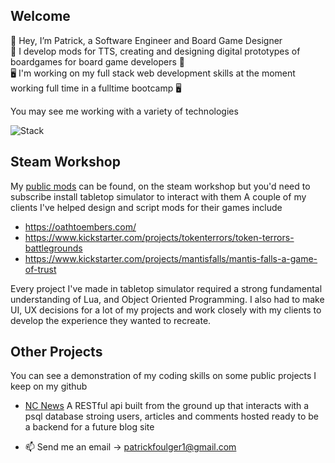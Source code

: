 ## Welcome  
👋 Hey, I’m Patrick, a Software Engineer and Board Game Designer  
🎲 I develop mods for TTS, creating and designing digital prototypes of boardgames for board game developers 🎲  
🖥️ I'm working on my full stack web development skills at the moment working full time in a fulltime bootcamp 🖥️  

You may see me working with a variety of technologies

![Stack](https://skillicons.dev/icons?i=js,nodejs,postgres,lua,python,npm,c#,react)

## Steam Workshop  
My [public mods](https://steamcommunity.com/id/MrSuperjolly/myworkshopfiles/?p=1) can be found, on the steam workshop but you'd need to subscribe install tabletop simulator to interact with them
A couple of my clients I've helped design and script mods for their games include
- https://oathtoembers.com/
- https://www.kickstarter.com/projects/tokenterrors/token-terrors-battlegrounds
- https://www.kickstarter.com/projects/mantisfalls/mantis-falls-a-game-of-trust

Every project I've made in tabletop simulator required a strong fundamental understanding of Lua, and Object Oriented Programming. I also had to make UI, UX decisions for a lot of my projects and work closely with my clients to develop the experience they wanted to recreate.


## Other Projects  
You can see a demonstration of my coding skills on some public projects I keep on my github  
 - [NC News](https://github.com/patrickfoulger1/nc_news) A RESTful api built from the ground up that interacts with a psql database stroing users, articles and comments hosted ready to be a backend for a future blog site


- 📫 Send me an email -> patrickfoulger1@gmail.com

